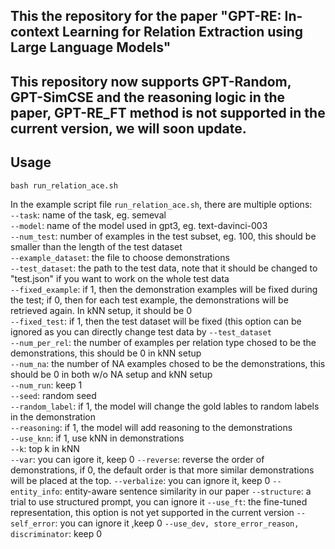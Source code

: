 ## This the repository for the paper "GPT-RE: In-context Learning for Relation Extraction using Large Language Models"

## This repository now supports GPT-Random, GPT-SimCSE and the reasoning logic in the paper, GPT-RE_FT method is not supported in the current version, we will soon update.


## Usage  
```   
bash run_relation_ace.sh   
```   
In the example script file `run_relation_ace.sh`, there are multiple options:   
`--task`: name of the task, eg. semeval    
`--model`: name of the model used in gpt3, eg. text-davinci-003   
`--num_test`: number of examples in the test subset, eg. 100, this should be smaller than the length of the test dataset    
`--example_dataset`: the file to choose demonstrations   
`--test_dataset`: the path to the test data, note that it should be changed to "test.json" if you want to work on the whole test data   
`--fixed_example`: if 1, then the demonstration examples will be fixed during the test; if 0, then for each test example, the demonstrations will be retrieved again. In kNN setup, it should be 0   
`--fixed_test`: if 1, then the test dataset will be fixed (this option can be ignored as you can directly change test data by `--test_dataset`   
`--num_per_rel`: the number of examples per relation type chosed to be the demonstrations, this should be 0 in kNN setup   
`--num_na`: the number of NA examples chosed to be the demonstrations, this should be 0 in both w/o NA setup and kNN setup   
`--num_run`: keep 1   
`--seed`: random seed   
`--random_label`: if 1, the model will change the gold lables to random labels in the demonstration   
`--reasoning`: if 1, the model will add reasoning to the demonstrations   
`--use_knn`: if 1, use kNN in demonstrations   
`--k`: top k in kNN   
`--var`: you can igore it, keep 0
`--reverse`: reverse the order of demonstrations, if 0, the default order is that more similar demonstrations will be placed at the top.
`--verbalize`: you can ignore it, keep 0
`--entity_info`: entity-aware sentence similarity in our paper
`--structure`: a trial to use structured prompt, you can ignore it
`--use_ft`: the fine-tuned representation, this option is not yet supported in the current version
`--self_error`: you can ignore it ,keep 0
`--use_dev, store_error_reason, discriminator`: keep 0



